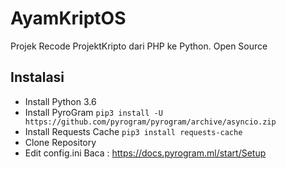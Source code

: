 # AyamKriptOS
Projek Recode ProjektKripto dari PHP ke Python. Open Source 

## Instalasi
-   Install Python 3.6 
-   Install PyroGram `pip3 install -U https://github.com/pyrogram/pyrogram/archive/asyncio.zip`
-   Install Requests Cache `pip3 install requests-cache`
-   Clone Repository
-   Edit config.ini Baca : https://docs.pyrogram.ml/start/Setup 
